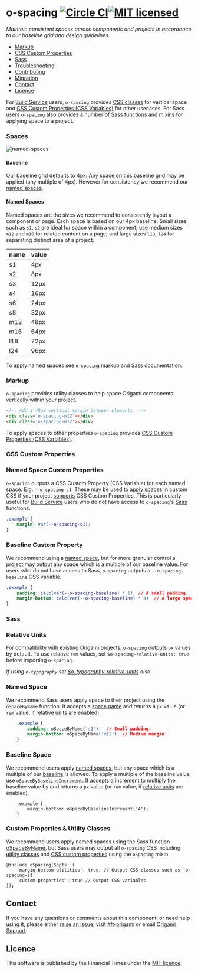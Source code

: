 o-spacing [![Circle CI](https://circleci.com/gh/Financial-Times/o-spacing/tree/master.svg?style=svg)](https://circleci.com/gh/Financial-Times/o-spacing/tree/master)[![MIT licensed](https://img.shields.io/badge/license-MIT-blue.svg)](#licence)
=================

_Maintain consistent spaces across components and projects in accordance to our baseline grid and design guidelines._

- [Markup](#markup)
- [CSS Custom Properties](#css-custom-properties)
- [Sass](#sass)
- [Troubleshooting](#troubleshooting)
- [Contributing](#contributing)
- [Migration](#migration)
- [Contact](#contact)
- [Licence](#licence)

For [Build Service](https://www.ft.com/__origami/service/build/v2/) users, `o-spacing` provides [CSS classes](#markup) for vertical space and [CSS Custom Properties (CSS Variables)](#css-custom-properties) for other usecases. For Sass users `o-spacing` also provides a number of [Sass functions and mixins](#sass) for applying space to a project.

### Spaces

![named-spaces](https://user-images.githubusercontent.com/10405691/57918050-e9381780-788d-11e9-8310-ba5053c0c84a.png)

#### Baseline

Our baseline grid defaults to 4px. Any space on this baseline grid may be applied (any multiple of 4px). However for consistency we recommend our [named spaces](#named-spaces).

#### Named Spaces

Named spaces are the sizes we recommend to consistently layout a component or page. Each space is based on our 4px baseline. Small sizes such as `s1`, `s2` are ideal for space within a component; use medium sizes `m12` and `m16` for related content on a page; and large sizes `l18`, `l24` for separating distinct area of a project.

| name | value |
|------|-------|
| s1 | 4px |
| s2 | 8px |
| s3 | 12px |
| s4 | 16px |
| s6 | 24px |
| s8 | 32px |
| m12 | 48px |
| m16 | 64px |
| l18 | 72px |
| l24 | 96px |

To apply named spaces see `o-spacing` [markup](#markup) and [Sass](#sass) documentation.

### Markup

`o-spacing` provides utility classes to help space Origami components vertically within your project.

```html
<!-- Add a 48px vertical margin between elements. -->
<div class='o-spacing-m12'></div>
<div class='o-spacing-m12'></div>
```

To apply spaces to other properties `o-spacing` provides [CSS Custom Properties (CSS Variables)](#css-custom-properties).

### CSS Custom Properties

### Named Space Custom Properties

`o-spacing` outputs a CSS Custom Property (CSS Variable) for each named space. E.g. `--o-spacing-s1`. These may be used to apply spaces in custom CSS if your project [supports](https://caniuse.com/#feat=css-variables) CSS Custom Properties. This is particularly useful for [Build Service](https://www.ft.com/__origami/service/build/v2/) users who do not have access to `o-spacing`'s [Sass](#sass) functions.

```css
.example {
	margin: var(--o-spacing-s1);
}
```

### Baseline Custom Property

We recommend using a [named space](#named-spaces), but for more granular control a project may output any space which is a multiple of our baseline value. For users who do not have access to Sass, `o-spacing` outputs a `--o-spacing-baseline` CSS variable.

```css
.example {
	padding: calc(var(--o-spacing-baseline) * 1); // A small padding.
	margin-bottom: calc(var(--o-spacing-baseline) * 4); // A large space.
}
```

### Sass

### Relative Units

For compatibility with existing Origami projects, `o-spacing` outputs `px` values by default. To use relative `rem` values, set `$o-spacing-relative-units: true` before importing `o-spacing`.

_If using `o-typography` set [$o-typography-relative-units](https://registry.origami.ft.com/components/o-typography@5.11.3/sassdoc?brand=master#variable-o-typography-relative-units) also._

### Named Space

We recommend Sass users apply space to their project using the `oSpaceByName` function. It accepts a [space name](#named-spaces) and returns a `px` value (or `rem` value, if [relative units](#relative-units) are enabled).

```css
	.example {
		padding: oSpaceByName('s1');  // Small padding.
		margin-bottom: oSpaceByName('m12'); // Medium margin.
	}
```

### Baseline Space

We recommend users apply [named spaces](#named-space), but any space which is a multiple of our [baseline](#baseline) is allowed. To apply a multiple of the baseline value use `oSpaceByBaselineIncrement`. It accepts a increment to multiply the baseline value by and returns a `px` value (or `rem` value, if [relative units](#relative-units) are enabled).

```
	.example {
		margin-bottom: oSpaceByBaselineIncrement('4');
	}
```

### Custom Properties &amp; Utility Classes

We recommend users apply named spaces using the Sass function [oSpaceByName](#named-space), but Sass users may output all `o-spacing` CSS including [utility classes](#markup) and [CSS custom properties](#css-custom-properties) using the `oSpacing` mixin.

```
@include oSpacing($opts: (
	'margin-bottom-utilities': true, // Output CSS classes such as `o-spacing-s1`
	'custom-properties': true // Output CSS variables
));
```

## Contact

If you have any questions or comments about this component, or need help using it, please either [raise an issue](https://github.com/Financial-Times/o-spacing/issues), visit [#ft-origami](https://financialtimes.slack.com/messages/ft-origami/) or email [Origami Support](mailto:origami-support@ft.com).

## Licence

This software is published by the Financial Times under the [MIT licence](http://opensource.org/licenses/MIT).
